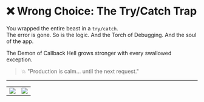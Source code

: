 # ❌ Wrong Choice: The Try/Catch Trap

You wrapped the entire beast in a `try/catch`.  
The error is gone. So is the logic. And the Torch of Debugging. And the soul of the app.

The Demon of Callback Hell grows stronger with every swallowed exception.

> 💥 "Production is calm... until the next request."

---

<table width="100%">
<tr>
<td align="left">

<a href="../../glossary.md" target="_blank">
  <img src="https://img.shields.io/badge/Open%20DevLore%20Glossary-5dade2?style=for-the-badge"/>
</a>

</td>
<td align="right">

<a href="../../start-game.md">
  <img src="https://img.shields.io/badge/Will%20you%20return%20to%20the%20war%20for%20clean%20code%3F-slategray?style=for-the-badge"/>
</a>

</td>
</tr>
</table>
